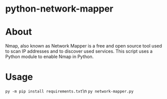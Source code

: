 # python-network-mapper
# About
Nmap, also known as Network Mapper is a free and open source tool used to scan IP addresses and to discover used services.
This script uses a Python module to enable Nmap in Python.

# Usage
``py -m pip install requirements.txt``\n
``py network-mapper.py``
